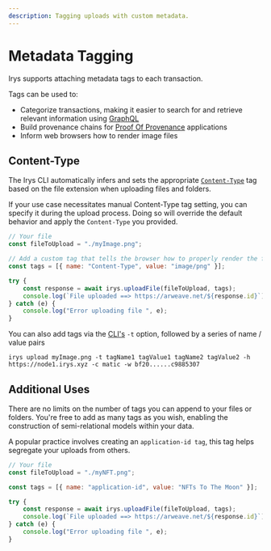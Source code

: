 ```yaml
---
description: Tagging uploads with custom metadata.
---
```


# Metadata Tagging

Irys supports attaching metadata tags to each transaction.

Tags can be used to:

-   Categorize transactions, making it easier to search for and retrieve relevant information using [GraphQL](/developer-docs/graphql)
-   Build provenance chains for [Proof Of Provenance](/overview/solutions/proof-of-provenance) applications
-   Inform web browsers how to render image files

## Content-Type

The Irys CLI automatically infers and sets the appropriate [`Content-Type`](https://developer.mozilla.org/en-US/Web/HTTP/Basics_of_HTTP/MIME_types/Common_types) tag based on the file extension when uploading files and folders.

If your use case necessitates manual Content-Type tag setting, you can specify it during the upload process. Doing so will override the default behavior and apply the `Content-Type` you provided.

```js
// Your file
const fileToUpload = "./myImage.png";

// Add a custom tag that tells the browser how to properly render the file
const tags = [{ name: "Content-Type", value: "image/png" }];

try {
	const response = await irys.uploadFile(fileToUpload, tags);
	console.log(`File uploaded ==> https://arweave.net/${response.id}`);
} catch (e) {
	console.log("Error uploading file ", e);
}
```

You can also add tags via the [CLI's](/developer-docs/cli) `-t` option, followed by a series of name / value pairs

```console
irys upload myImage.png -t tagName1 tagValue1 tagName2 tagValue2 -h https://node1.irys.xyz -c matic -w bf20......c9885307
```

## Additional Uses

There are no limits on the number of tags you can append to your files or folders. You're free to add as many tags as you wish, enabling the construction of semi-relational models within your data.

A popular practice involves creating an `application-id tag`, this tag helps segregate your uploads from others.

```js
// Your file
const fileToUpload = "./myNFT.png";

const tags = [{ name: "application-id", value: "NFTs To The Moon" }];

try {
	const response = await irys.uploadFile(fileToUpload, tags);
	console.log(`File uploaded ==> https://arweave.net/${response.id}`);
} catch (e) {
	console.log("Error uploading file ", e);
}
```
